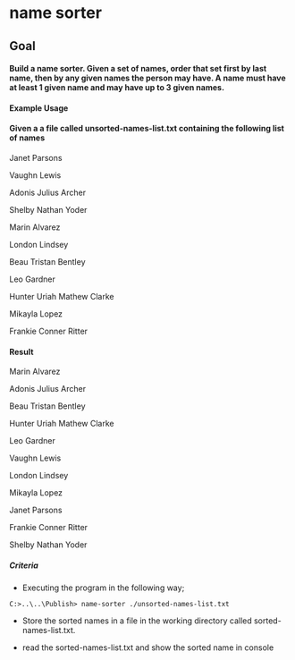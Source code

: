 # name sorter

## Goal

#### Build a name sorter. Given a set of names, order that set first by last name, then by any given names the person may have. A name must have at least 1 given name and may have up to 3 given names.

#### Example Usage

#### Given a a file called unsorted-names-list.txt containing the following list of names

Janet Parsons

Vaughn Lewis

Adonis Julius Archer

Shelby Nathan Yoder

Marin Alvarez

London Lindsey

Beau Tristan Bentley

Leo Gardner

Hunter Uriah Mathew Clarke

Mikayla Lopez

Frankie Conner Ritter


#### Result

Marin Alvarez

Adonis Julius Archer

Beau Tristan Bentley

Hunter Uriah Mathew Clarke

Leo Gardner

Vaughn Lewis

London Lindsey

Mikayla Lopez

Janet Parsons

Frankie Conner Ritter

Shelby Nathan Yoder



##### Criteria

* Executing the program in the following way;


```
C:>..\..\Publish> name-sorter ./unsorted-names-list.txt

```

* Store the sorted names in a file in the working directory called sorted-names-list.txt.

* read the sorted-names-list.txt and show the sorted name in console

